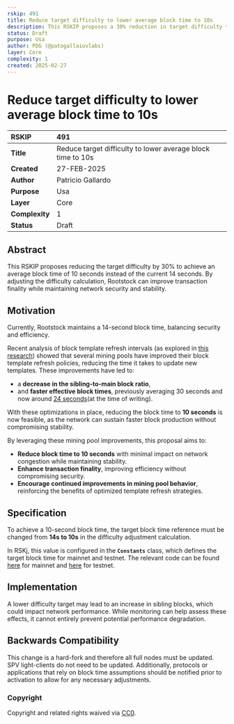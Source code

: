 ```yaml
---
rskip: 491
title: Reduce target difficulty to lower average block time to 10s
description: This RSKIP proposes a 30% reduction in target difficulty to lower the average block time from 14 seconds to 10 seconds, improving transaction finality while maintaining network security.
status: Draft
purpose: Usa
author: PDG (@patogallaiovlabs)
layer: Core
complexity: 1
created: 2025-02-27
---
```


# Reduce target difficulty to lower average block time to 10s

|RSKIP          | 491        |
| :------------ |:-------------|
|**Title**      |Reduce target difficulty to lower average block time to 10s |
|**Created**    |27-FEB-2025 |
|**Author**     |Patricio Gallardo|
|**Purpose**    |Usa|
|**Layer**      |Core |
|**Complexity** |1 |
|**Status**     |Draft |

## Abstract

This RSKIP proposes reducing the target difficulty by 30% to achieve an average block time of 10 seconds instead of the current 14 seconds. By adjusting the difficulty calculation, Rootstock can improve transaction finality while maintaining network security and stability.

## Motivation  
Currently, Rootstock maintains a 14-second block time, balancing security and efficiency.  

Recent analysis of block template refresh intervals (as explored in [this research](https://blog.rootstock.io/noticia/leveraging-bitcoins-security-exploring-the-dynamics-of-merged-mining/)) showed that several mining pools have improved their block template refresh policies, reducing the time it takes to update new templates. These improvements have led to:  
- a **decrease in the sibling-to-main block ratio**,  
- and **faster effective block times**, previously averaging 30 seconds and now around [24 seconds](https://stats.rootstock.io/)(at the time of writing).  

With these optimizations in place, reducing the block time to **10 seconds** is now feasible, as the network can sustain faster block production without compromising stability.  

By leveraging these mining pool improvements, this proposal aims to:  
- **Reduce block time to 10 seconds** with minimal impact on network congestion while maintaining stability.  
- **Enhance transaction finality**, improving efficiency without compromising security.  
- **Encourage continued improvements in mining pool behavior**, reinforcing the benefits of optimized template refresh strategies.  


## Specification  
To achieve a 10-second block time, the target block time reference must be changed from **14s to 10s** in the difficulty adjustment calculation.  

In RSKj, this value is configured in the **`Constants`** class, which defines the target block time for mainnet and testnet. The relevant code can be found [here](https://github.com/rsksmart/rskj/blob/master/rskj-core/src/main/java/org/ethereum/config/Constants.java#L250) for mainnet and [here](https://github.com/rsksmart/rskj/blob/master/rskj-core/src/main/java/org/ethereum/config/Constants.java#L280) for testnet.

## Implementation
A lower difficulty target may lead to an increase in sibling blocks, which could impact network performance. While monitoring can help assess these effects, it cannot entirely prevent potential performance degradation.  

## Backwards Compatibility

This change is a hard-fork and therefore all full nodes must be updated. SPV light-clients do not need to be updated.
Additionally, protocols or applications that rely on block time assumptions should be notified prior to activation to allow for any necessary adjustments.  

### Copyright

Copyright and related rights waived via [CC0](https://creativecommons.org/publicdomain/zero/1.0/).
